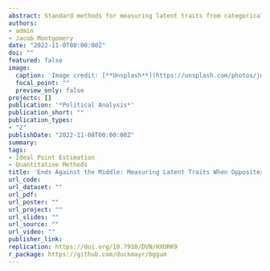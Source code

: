 ```yaml
---
abstract: Standard methods for measuring latent traits from categorical data assume that response functions are monotonic. This assumption is violated when individuals from both extremes respond identically but for conflicting reasons. Two survey respondents may ``disagree'' with a statement for opposing motivations, liberal and conservative justices may dissent from the same Supreme Court decision but provide ideologically contradictory rationales, and in legislative settings, ideological opposites may join together to oppose moderate legislation in pursuit of antithetical goals. In this article, we introduce a scaling model that accommodates ends against the middle responses and provide a novel estimation approach that improves upon existing routines. We apply this method to survey data, voting data from the United States Supreme Court, and the 116th Congress, and show it outperforms standard methods in terms of both congruence with qualitative insights and model fit. This suggests that our proposed method may offer improved one-dimensional estimates of latent traits in many important settings.
authors:
- admin
- Jacob Montgomery
date: "2022-11-0T00:00:00Z"
doi: ""
featured: false
image:
  caption: 'Image credit: [**Unsplash**](https://unsplash.com/photos/jdD8gXaTZsc)'
  focal_point: ""
  preview_only: false
projects: []
publication: '*Political Analysis*'
publication_short: ""
publication_types:
- "2"
publishDate: "2022-11-08T00:00:00Z"
summary:
tags:
- Ideal Point Estimation
- Quantitative Methods
title: 'Ends Against the Middle: Measuring Latent Traits When Opposites Respond the Same Way for Antithetical Reasons'
url_code:
url_dataset: ""
url_pdf:
url_poster: ""
url_project: ""
url_slides: ""
url_source: ""
url_video: ""
publisher_link:
replication: https://doi.org/10.7910/DVN/HXORK9
r_package: https://github.com/duckmayr/bggum
---
```

